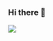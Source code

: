 ### Hi there 👋

![](https://r7q6w9z6.rocketcdn.me/career/wp-content/uploads/2020/03/full-stack-development.gif)

<!--
**jalvarado-2020134/jalvarado-2020134** is a ✨ _special_ ✨ repository because its `README.md` (this file) appears on your GitHub profile.

Here are some ideas to get you started:

- 🔭 I’m currently working on ...
- 🌱 I’m currently learning ...
- 👯 I’m looking to collaborate on ...
- 🤔 I’m looking for help with ...
- 💬 Ask me about ...
- 📫 How to reach me: ...
- 😄 Pronouns: ...
- ⚡ Fun fact: ...
-->
